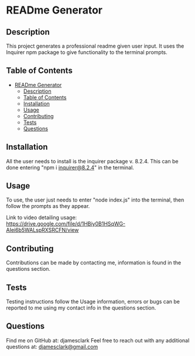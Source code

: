 # READme Generator

## Description
  This project generates a professional readme given user input. It uses the Inquirer npm package to give functionality to the terminal prompts.

## Table of Contents
- [READme Generator](#readme-generator)
  - [Description](#description)
  - [Table of Contents](#table-of-contents)
  - [Installation](#installation)
  - [Usage](#usage)
  - [Contributing](#contributing)
  - [Tests](#tests)
  - [Questions](#questions)
  
## Installation
  All the user needs to install is the inquirer package v. 8.2.4. This can be done entering "npm i inquirer@8.2.4" in the terminal.

## Usage
  To use, the user just needs to enter "node index.js" into the terminal, then follow the prompts as they appear.

  Link to video detailing usage: https://drive.google.com/file/d/1HBiy0B1HSqWG-AIei6b5WALspRXSRCFN/view

## Contributing
  Contributions can be made by contacting me, information is found in the questions section.

## Tests
  Testing instructions follow the Usage information, errors or bugs can be reported to me using my contact info in the questions section.

## Questions
  Find me on GitHub at: djamesclark
  Feel free to reach out with any additional questions at: djamesclark@gmail.com

